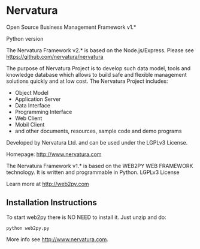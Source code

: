 Nervatura
=========

Open Source Business Management Framework v1.*

Python version

The Nervatura Framework v2.* is based on the Node.js/Express.
Please see https://github.com/nervatura/nervatura

The purpose of Nervatura Project is to develop such data model, tools and knowledge database which allows to build safe and flexible management solutions quickly and at low cost.
The Nervatura Project includes:
- Object Model
- Application Server
- Data Interface
- Programming Interface
- Web Client
- Mobil Client
- and other documents, resources, sample code and demo programs

Developed by Nervatura Ltd. and can be used under the LGPLv3 License.

Homepage: http://www.nervatura.com

The Nervatura Framework v1.* is based on the WEB2PY WEB FRAMEWORK technology.
It is written and programmable in Python. LGPLv3 License

Learn more at http://web2py.com

## Installation Instructions

To start web2py there is NO NEED to install it. Just unzip and do:

    python web2py.py

More info see http://www.nervatura.com.
